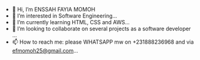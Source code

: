 - 👋 Hi, I’m ENSSAH FAYIA MOMOH
- 👀 I’m interested in Software Engineering...
- 🌱 I’m currently learning HTML, CSS and AWS...
- 💞️ I’m looking to collaborate on several projects as a software developer ...
- 📫 How to reach me: please WHATSAPP mw on +231888236968 and via efmomoh25@gmail.com...

<!---
ENSSAH-FAYIA-MOMOH/ENSSAH-FAYIA-MOMOH is a ✨ special ✨ repository because its `README.md` (this file) appears on your GitHub profile.
You can click the Preview link to take a look at your changes.
--->
